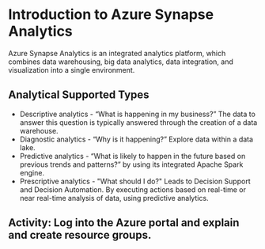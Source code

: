 # Introduction to Azure Synapse Analytics

Azure Synapse Analytics is an integrated analytics platform, which combines data warehousing, big data analytics, data integration, and visualization into a single environment.

## Analytical Supported Types

- Descriptive analytics - “What is happening in my business?” The data to answer this question is typically answered through the creation of a data warehouse.
- Diagnostic analytics - “Why is it happening?” Explore data within a data lake.
- Predictive analytics -  “What is likely to happen in the future based on previous trends and patterns?” by using its integrated Apache Spark engine.
- Prescriptive analytics - "What should I do?" Leads to Decision Support and Decision Automation. By executing actions based on real-time or near real-time analysis of data, using predictive analytics.


## Activity: Log into the Azure portal and explain and create resource groups.
